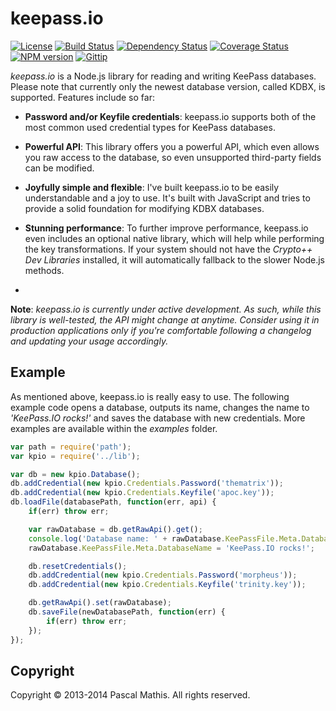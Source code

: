 keepass.io
==========

[![License](http://img.shields.io/badge/license-GPLv3-blue.svg)](https://github.com/NeoXiD/keepass.io/blob/master/LICENSE.md)
[![Build Status](http://img.shields.io/travis/NeoXiD/keepass.io/develop.svg)](http://travis-ci.org/NeoXiD/keepass.io)
[![Dependency Status](http://img.shields.io/david/NeoXiD/keepass.io.svg)](https://david-dm.org/NeoXiD/keepass.io)
[![Coverage Status](http://img.shields.io/coveralls/NeoXiD/keepass.io/develop.svg)](https://coveralls.io/r/NeoXiD/keepass.io?branch=develop)
[![NPM version](http://img.shields.io/npm/v/keepass.io.svg)](https://npmjs.org/package/keepass.io)
[![Gittip](http://img.shields.io/gittip/NeoXiD.svg)](https://www.gittip.com/NeoXiD)


*keepass.io* is a Node.js library for reading and writing KeePass databases. Please note that currently only the newest database version, called KDBX, is supported. Features include so far:

- **Password and/or Keyfile credentials**: keepass.io supports both of the most common used credential types for KeePass databases.
- **Powerful API**: This library offers you a powerful API, which even allows you raw access to the database, so even unsupported third-party fields can be modified.
- **Joyfully simple and flexible**: I've built keepass.io to be easily understandable and a joy to use. It's built with JavaScript and tries to provide a solid foundation for modifying KDBX databases.
- **Stunning performance**: To further improve performance, keepass.io even includes an optional native library, which will help while performing the key transformations. If your system should not have the *Crypto++ Dev Libraries* installed, it will automatically fallback to the slower Node.js methods.

-
**Note**: *keepass.io is currently under active development. As such, while this library is well-tested, the API might change at anytime. Consider using it in production applications only if you're comfortable following a changelog and updating your usage accordingly.*


Example
-------
As mentioned above, keepass.io is really easy to use. The following example code opens a database, outputs its name, changes the name to *'KeePass.IO rocks!'* and saves the database with new credentials. More examples are available within the *examples* folder.

```javascript
var path = require('path');
var kpio = require('../lib');

var db = new kpio.Database();
db.addCredential(new kpio.Credentials.Password('thematrix'));
db.addCredential(new kpio.Credentials.Keyfile('apoc.key'));
db.loadFile(databasePath, function(err, api) {
    if(err) throw err;

    var rawDatabase = db.getRawApi().get();
    console.log('Database name: ' + rawDatabase.KeePassFile.Meta.DatabaseName);
    rawDatabase.KeePassFile.Meta.DatabaseName = 'KeePass.IO rocks!';

    db.resetCredentials();
    db.addCredential(new kpio.Credentials.Password('morpheus'));
    db.addCredential(new kpio.Credentials.Keyfile('trinity.key'));

    db.getRawApi().set(rawDatabase);
    db.saveFile(newDatabasePath, function(err) {
        if(err) throw err;
    });
});
```


Copyright
---------
Copyright &copy; 2013-2014 Pascal Mathis. All rights reserved.